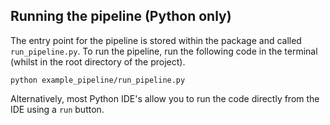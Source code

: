 ## Running the pipeline (Python only)

The entry point for the pipeline is stored within the package and called `run_pipeline.py`.
To run the pipeline, run the following code in the terminal (whilst in the root directory of the
project).

```shell
python example_pipeline/run_pipeline.py
```

Alternatively, most Python IDE's allow you to run the code directly from the IDE using a `run` button.
